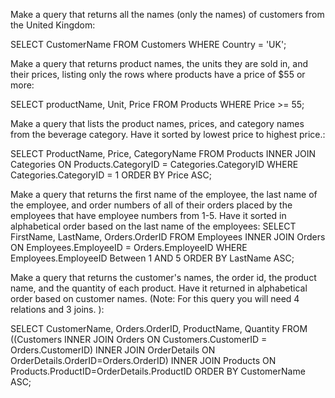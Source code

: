 Make a query that returns all the names (only the names) of customers from the United Kingdom:

SELECT CustomerName FROM Customers WHERE Country = 'UK';

Make a query that returns product names, the units they are sold in, and their prices, listing only the rows where products have a price of $55 or more:

SELECT productName, Unit, Price FROM Products WHERE Price >= 55;

Make a query that lists the product names, prices, and category names from the beverage category. Have it sorted by lowest price to highest price.:

SELECT ProductName, Price, CategoryName FROM Products INNER JOIN Categories ON Products.CategoryID = Categories.CategoryID WHERE Categories.CategoryID = 1 ORDER BY Price ASC;

Make a query that returns the first name of the employee, the last name of the employee, and order numbers of all of their orders placed by the employees that have employee numbers from 1-5. Have it sorted in alphabetical order based on the last name of the employees:
SELECT FirstName, LastName, Orders.OrderID FROM Employees INNER JOIN Orders ON Employees.EmployeeID = Orders.EmployeeID WHERE Employees.EmployeeID Between 1 AND 5 ORDER BY LastName ASC;

Make a query that returns the customer's names, the order id, the product name, and the quantity of each product. Have it returned in alphabetical order based on customer names. (Note: For this query you will need 4 relations and 3 joins. ):

SELECT CustomerName, Orders.OrderID, ProductName, Quantity FROM ((Customers INNER JOIN Orders ON Customers.CustomerID = Orders.CustomerID) INNER JOIN OrderDetails ON OrderDetails.OrderID=Orders.OrderID) INNER JOIN Products ON Products.ProductID=OrderDetails.ProductID ORDER BY CustomerName ASC;
